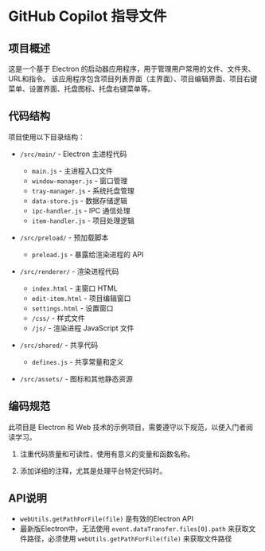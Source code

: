 # GitHub Copilot 指导文件

## 项目概述

这是一个基于 Electron 的启动器应用程序，用于管理用户常用的文件、文件夹、URL和指令。
该应用程序包含项目列表界面（主界面）、项目编辑界面、项目右键菜单、设置界面、托盘图标、托盘右键菜单等。

## 代码结构

项目使用以下目录结构：

- `/src/main/` - Electron 主进程代码
  - `main.js` - 主进程入口文件
  - `window-manager.js` - 窗口管理
  - `tray-manager.js` - 系统托盘管理
  - `data-store.js` - 数据存储逻辑
  - `ipc-handler.js` - IPC 通信处理
  - `item-handler.js` - 项目处理逻辑

- `/src/preload/` - 预加载脚本
  - `preload.js` - 暴露给渲染进程的 API

- `/src/renderer/` - 渲染进程代码
  - `index.html` - 主窗口 HTML
  - `edit-item.html` - 项目编辑窗口
  - `settings.html` - 设置窗口
  - `/css/` - 样式文件
  - `/js/` - 渲染进程 JavaScript 文件

- `/src/shared/` - 共享代码
  - `defines.js` - 共享常量和定义

- `/src/assets/` - 图标和其他静态资源

## 编码规范

此项目是 Electron 和 Web 技术的示例项目，需要遵守以下规范，以便入门者阅读学习。

1. 注重代码质量和可读性，使用有意义的变量和函数名称。

2. 添加详细的注释，尤其是处理平台特定代码时。

## API说明

- `webUtils.getPathForFile(file)` 是有效的Electron API
- 最新版Electron中，无法使用 `event.dataTransfer.files[0].path` 来获取文件路径，必须使用 `webUtils.getPathForFile(file)` 来获取文件路径
